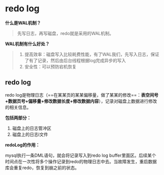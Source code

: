 # redo log

**什么是WAL机制？**

>  先写日志，再写磁盘，redo就是采用的WAL机制。

**WAL机制有什么好处？**

> 1. 提高效率：磁盘写入比较耗费性能，有了WAL我们，先写入日志，保证了有了记录，然后由后台线程根据log完成异步的写入
> 2. 安全性：可以预防宕机恢复

## redo log

redo log是物理日志（==在某某页的某某偏移量，做了某某的修改==：**表空间号+数据页号+偏移量+修改数据长度+修改数据内容**），记录对磁盘上数据进行修改的相关信息。

**包括两部分：**

1. 磁盘上的日志管冲区
2. 磁盘上的日志i文件

**redoLog的作用：**

mysql执行一条DML语句，就会将记录写入到redo log buffer里面区。后续某个时间点在一次性将多个操作记录到redo的物理日志中去。当故障发生，重启数据库会重复redo，恢复到崩之前的状态。